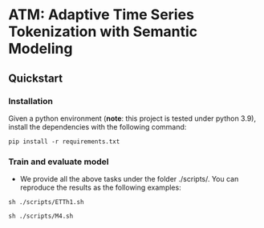 # ATM: Adaptive Time Series Tokenization with Semantic Modeling

## Quickstart

### Installation

Given a python environment (**note**: this project is tested under python 3.9), install the dependencies with the following command:

```
pip install -r requirements.txt
```

### Train and evaluate model

- We provide all the above tasks under the folder ./scripts/. You can reproduce the results as the following examples:

```shell
sh ./scripts/ETTh1.sh

sh ./scripts/M4.sh
```
